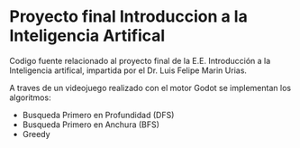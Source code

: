 # Proyecto final Introduccion a la Inteligencia Artifical

Codigo fuente relacionado al proyecto final de la E.E. Introducción a la Inteligencia artifical, impartida por el Dr. Luis Felipe Marin Urias.

A traves de un videojuego realizado con el motor Godot se implementan los algoritmos:
* Busqueda Primero en Profundidad (DFS)
* Busqueda Primero en Anchura (BFS)
* Greedy

